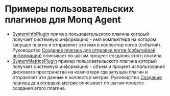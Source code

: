 # Примеры пользовательских плагинов для **Monq Agent**
* [SystemInfoPlugin](https://github.com/MONQDL/agent-docs/tree/master/SystemInfoPlugin) пример пользовательского плагина который получает системную информацию - имя компьютера на котором запущен плагин и отправляет это имя в коллектор логов (событий). Руководство [Создание плагина для отправки логов (событийной информации)](https://github.com/MONQDL/agent-docs/wiki/%D0%A1%D0%BE%D0%B7%D0%B4%D0%B0%D0%BD%D0%B8%D0%B5-%D0%BF%D0%BB%D0%B0%D0%B3%D0%B8%D0%BD%D0%B0-%D0%B4%D0%BB%D1%8F-%D0%BE%D1%82%D0%BF%D1%80%D0%B0%D0%B2%D0%BA%D0%B8-%D0%BB%D0%BE%D0%B3%D0%BE%D0%B2-(%D1%81%D0%BE%D0%B1%D1%8B%D1%82%D0%B8%D0%B9%D0%BD%D0%BE%D0%B9-%D0%B8%D0%BD%D1%84%D0%BE%D1%80%D0%BC%D0%B0%D1%86%D0%B8%D0%B8)) описывает по шагам процесс создания этого плагина.
* [SystemMetricsPlugin](https://github.com/MONQDL/agent-docs/tree/master/SystemInfoPlugin) пример пользовательского плагина который получает системную информацию - объем и процент использования дискового пространства на компютере где запущен плагин и отправляет эти данные в коллектор метрик. Руководство [Создание плагина для отправки метрик](https://github.com/MONQDL/agent-docs/wiki/%D0%A1%D0%BE%D0%B7%D0%B4%D0%B0%D0%BD%D0%B8%D0%B5-%D0%BF%D0%BB%D0%B0%D0%B3%D0%B8%D0%BD%D0%B0-%D0%B4%D0%BB%D1%8F-%D0%BE%D1%82%D0%BF%D1%80%D0%B0%D0%B2%D0%BA%D0%B8-%D0%BC%D0%B5%D1%82%D1%80%D0%B8%D0%BA) описывает по шагам процесс создания этого плагина.
